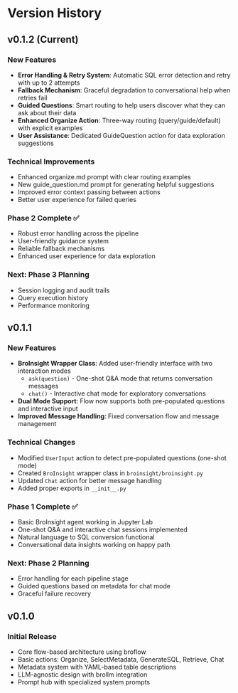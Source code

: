 # Version History

## v0.1.2 (Current)

### New Features
- **Error Handling & Retry System**: Automatic SQL error detection and retry with up to 2 attempts
- **Fallback Mechanism**: Graceful degradation to conversational help when retries fail
- **Guided Questions**: Smart routing to help users discover what they can ask about their data
- **Enhanced Organize Action**: Three-way routing (query/guide/default) with explicit examples
- **User Assistance**: Dedicated GuideQuestion action for data exploration suggestions

### Technical Improvements
- Enhanced organize.md prompt with clear routing examples
- New guide_question.md prompt for generating helpful suggestions
- Improved error context passing between actions
- Better user experience for failed queries

### Phase 2 Complete ✅
- Robust error handling across the pipeline
- User-friendly guidance system
- Reliable fallback mechanisms
- Enhanced user experience for data exploration

### Next: Phase 3 Planning
- Session logging and audit trails
- Query execution history
- Performance monitoring

## v0.1.1

### New Features
- **BroInsight Wrapper Class**: Added user-friendly interface with two interaction modes
  - `ask(question)` - One-shot Q&A mode that returns conversation messages
  - `chat()` - Interactive chat mode for exploratory conversations
- **Dual Mode Support**: Flow now supports both pre-populated questions and interactive input
- **Improved Message Handling**: Fixed conversation flow and message management

### Technical Changes
- Modified `UserInput` action to detect pre-populated questions (one-shot mode)
- Created `BroInsight` wrapper class in `broinsight/broinsight.py`
- Updated `Chat` action for better message handling
- Added proper exports in `__init__.py`

### Phase 1 Complete ✅
- Basic BroInsight agent working in Jupyter Lab
- One-shot Q&A and interactive chat sessions implemented
- Natural language to SQL conversion functional
- Conversational data insights working on happy path

### Next: Phase 2 Planning
- Error handling for each pipeline stage
- Guided questions based on metadata for chat mode
- Graceful failure recovery

## v0.1.0

### Initial Release
- Core flow-based architecture using broflow
- Basic actions: Organize, SelectMetadata, GenerateSQL, Retrieve, Chat
- Metadata system with YAML-based table descriptions
- LLM-agnostic design with brollm integration
- Prompt hub with specialized system prompts